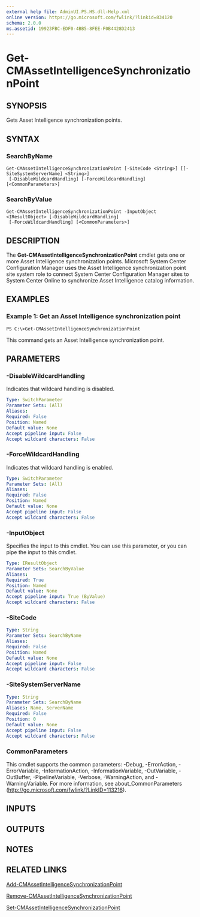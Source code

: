```yaml
---
external help file: AdminUI.PS.HS.dll-Help.xml
online version: https://go.microsoft.com/fwlink/?linkid=834120
schema: 2.0.0
ms.assetid: 19923FBC-EDF0-4BB5-8FEE-F0B4428D2413
---
```


# Get-CMAssetIntelligenceSynchronizationPoint

## SYNOPSIS
Gets Asset Intelligence synchronization points.

## SYNTAX

### SearchByName
```
Get-CMAssetIntelligenceSynchronizationPoint [-SiteCode <String>] [[-SiteSystemServerName] <String>]
 [-DisableWildcardHandling] [-ForceWildcardHandling] [<CommonParameters>]
```

### SearchByValue
```
Get-CMAssetIntelligenceSynchronizationPoint -InputObject <IResultObject> [-DisableWildcardHandling]
 [-ForceWildcardHandling] [<CommonParameters>]
```

## DESCRIPTION
The **Get-CMAssetIntelligenceSynchronizationPoint** cmdlet gets one or more Asset Intelligence synchronization points.
Microsoft System Center Configuration Manager uses the Asset Intelligence synchronization point site system role to connect System Center Configuration Manager sites to System Center Online to synchronize Asset Intelligence catalog information.

## EXAMPLES

### Example 1: Get an Asset Intelligence synchronization point
```
PS C:\>Get-CMAssetIntelligenceSynchronizationPoint
```

This command gets an Asset Intelligence synchronization point.

## PARAMETERS

### -DisableWildcardHandling
Indicates that wildcard handling is disabled.

```yaml
Type: SwitchParameter
Parameter Sets: (All)
Aliases: 
Required: False
Position: Named
Default value: None
Accept pipeline input: False
Accept wildcard characters: False
```

### -ForceWildcardHandling
Indicates that wildcard handling is enabled.

```yaml
Type: SwitchParameter
Parameter Sets: (All)
Aliases: 
Required: False
Position: Named
Default value: None
Accept pipeline input: False
Accept wildcard characters: False
```

### -InputObject
Specifies the input to this cmdlet. 
You can use this parameter, or you can pipe the input to this cmdlet. 

```yaml
Type: IResultObject
Parameter Sets: SearchByValue
Aliases: 
Required: True
Position: Named
Default value: None
Accept pipeline input: True (ByValue)
Accept wildcard characters: False
```

### -SiteCode


```yaml
Type: String
Parameter Sets: SearchByName
Aliases: 
Required: False
Position: Named
Default value: None
Accept pipeline input: False
Accept wildcard characters: False
```

### -SiteSystemServerName


```yaml
Type: String
Parameter Sets: SearchByName
Aliases: Name, ServerName
Required: False
Position: 0
Default value: None
Accept pipeline input: False
Accept wildcard characters: False
```

### CommonParameters
This cmdlet supports the common parameters: -Debug, -ErrorAction, -ErrorVariable, -InformationAction, -InformationVariable, -OutVariable, -OutBuffer, -PipelineVariable, -Verbose, -WarningAction, and -WarningVariable. For more information, see about_CommonParameters (http://go.microsoft.com/fwlink/?LinkID=113216).

## INPUTS

## OUTPUTS

## NOTES

## RELATED LINKS

[Add-CMAssetIntelligenceSynchronizationPoint](./Add-CMAssetIntelligenceSynchronizationPoint.md)

[Remove-CMAssetIntelligenceSynchronizationPoint](./Remove-CMAssetIntelligenceSynchronizationPoint.md)

[Set-CMAssetIntelligenceSynchronizationPoint](./Set-CMAssetIntelligenceSynchronizationPoint.md)


